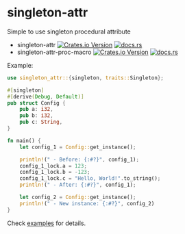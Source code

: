 # singleton-attr
Simple to use singleton procedural attribute

 - singleton-attr [![Crates.io Version](https://img.shields.io/crates/v/singleton-attr)](https://crates.io/crates/singleton-attr) [![docs.rs](https://img.shields.io/docsrs/singleton-attr)](https://docs.rs/singleton-attr/)
 - singleton-attr-proc-macro [![Crates.io Version](https://img.shields.io/crates/v/singleton-attr-proc-macro)](https://crates.io/crates/singleton-attr-proc-macro) [![docs.rs](https://img.shields.io/docsrs/singleton-attr-proc-macro)](https://docs.rs/singleton-attr-proc-macro/)

Example:
```rust
use singleton_attr::{singleton, traits::Singleton};

#[singleton]
#[derive(Debug, Default)]
pub struct Config {
    pub a: i32,
    pub b: i32,
    pub c: String,
}

fn main() {
    let config_1 = Config::get_instance();

    println!(" - Before: {:#?}", config_1);
    config_1_lock.a = 123;
    config_1_lock.b = -123;
    config_1_lock.c = "Hello, World!".to_string();
    println!(" - After: {:#?}", config_1);

    let config_2 = Config::get_instance();
    println!(" - New instance: {:#?}", config_2)
}
```

Check [examples](https://github.com/ay0ks/singleton-attr/tree/main/crates/singleton-attr/examples) for details.